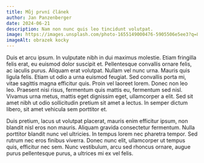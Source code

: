 ```yaml
---
title: Můj první článek
author: Jan Panzenberger
date: 2024-06-21
description: Nam non nunc quis leo tincidunt volutpat.
image: https://images.unsplash.com/photo-1655149000476-5905506e5ee3?q=80&w=2075&auto=format&fit=crop&ixlib=rb-4.0.3&ixid=M3wxMjA3fDB8MHxwaG90by1wYWdlfHx8fGVufDB8fHx8fA%3D%3D
imageAlt: obrazek kocky
---
```


Duis et arcu ipsum. In vulputate nibh in dui maximus molestie. Etiam fringilla felis erat, eu euismod dolor suscipit et. Pellentesque convallis ornare felis, ac iaculis purus. Aliquam erat volutpat. Nullam vel nunc urna. Mauris quis ligula felis. Etiam ut odio a urna euismod feugiat. Sed convallis porta mi, vitae sagittis magna efficitur quis. Proin vel laoreet lorem. Donec non leo leo. Praesent nisi risus, fermentum quis mattis eu, fermentum sed nisl. Vivamus urna metus, mattis eget dignissim eget, ullamcorper a elit. Sed sit amet nibh ut odio sollicitudin pretium sit amet a lectus. In semper dictum libero, sit amet vehicula sem porttitor et.

Duis pretium, lacus ut volutpat placerat, mauris enim efficitur ipsum, non blandit nisl eros non mauris. Aliquam gravida consectetur fermentum. Nulla porttitor blandit nunc vel ultricies. In tempus lorem nec pharetra tempor. Sed rutrum nec eros finibus viverra. Donec nunc elit, ullamcorper ut tempus quis, efficitur nec sem. Nunc vestibulum, arcu sed rhoncus ornare, augue purus pellentesque purus, a ultrices mi ex vel felis.